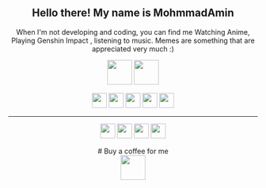 
<h2 align="center">Hello there! My name is MohmmadAmin</h2>


<p align="center">When I'm not developing and coding, you can find me Watching Anime, Playing Genshin Impact , listening to music. Memes are something that are appreciated very much :) </p>

<p align="center">
<a href="https://t.me/Yamete_Kudasai_Oni_Chan"><img src="https://simpleicons.org/icons/telegram.svg" width=50></a>
<a href="https://github.com/YameteKudasaiOniChan"><img src="https://simpleicons.org/icons/github.svg" width=50></a>
</p>
<p align="center">
<img src="https://simpleicons.org/icons/python.svg" width=30>
<img src="https://simpleicons.org/icons/csharp.svg" width=30>
<img src="https://simpleicons.org/icons/unity.svg" width=30>
<img src="https://simpleicons.org/icons/html5.svg" width=30>
<img src="https://simpleicons.org/icons/css3.svg" width=30>
</p>
<hr>
<p align="center">
<img src="https://simpleicons.org/icons/python.svg" width=30>
<img src="https://simpleicons.org/icons/csharp.svg" width=30>
<img src="https://simpleicons.org/icons/html5.svg" width=30>
<img src="https://simpleicons.org/icons/css3.svg" width=30>
</p>

<p align="center">
# Buy a coffee for me <br>
<img src="https://simpleicons.org/icons/buymeacoffee.svg" width=50> </p>
